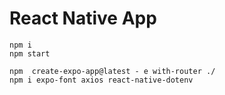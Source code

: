 # React Native App 
```
npm i
npm start

npm  create-expo-app@latest - e with-router ./
npm i expo-font axios react-native-dotenv
```